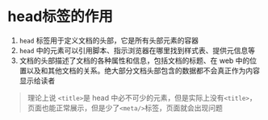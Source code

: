 # head标签的作用

  1. `head` 标签用于定义文档的头部，它是所有头部元素的容器
  2. `head` 中的元素可以引用脚本、指示浏览器在哪里找到样式表、提供元信息等
  3. 文档的头部描述了文档的各种属性和信息，包括文档的标题、在 web 中的位置以及和其他文档的关系。绝大部分文档头部包含的数据都不会真正作为内容显示给读者

> 理论上说 `<title>`是 head 中必不可少的元素，但是实际上没有`<title>`，页面也能正常展示，但是少了`<meta/>`标签，页面就会出现问题
